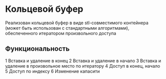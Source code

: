 # Кольцевой буфер
Реализован к​ольцевой буфер в виде stl-совместимого контейнера (может быть использован с стандартными
алгоритмами), обеспеченного итератором произвольного доступа

## Функциональность
1 Вставка и удаление в конец
2 Вставка и удаление в начало
3 Вставка и удаление в произвольное место по итератору
4 Доступ в конец, начало
5 Доступ по индексу
6 Изменение капасити

